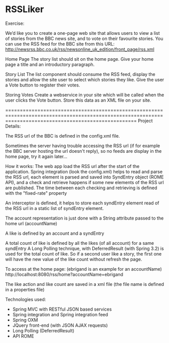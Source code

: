RSSLiker
=========================================================================================================================================================
Exercise:

We’d like you to create a one-page web site that allows users to view a list of stories from the BBC news site, and to vote on their favourite stories.
You can use the RSS feed for the BBC site from this URL: http://newsrss.bbc.co.uk/rss/newsonline_uk_edition/front_page/rss.xml

Home Page
The story list should sit on the home page. Give your home page a title and an introductory paragraph.

Story List
The list component should consume the RSS feed, display the stories and allow the site user to select which stories they like. Give the user a Vote button to register their votes.

Storing Votes
Create a webservice in your site which will be called when the user clicks the Vote button. 
Store this data as an XML file on your site.

=========================================================================================================================================================
Project Details:

The RSS url of the BBC is defined in the config.xml file.

Sometimes the server having trouble accessing the RSS url (if for example the BBC server hosting the url doesn't reply),
 so no feeds are display in the home page, try it again later...

How it works:
The web app load the RSS url after the start of the application. Spring integration (look the config.xml) helps to read and parse the RSS url, 
each element is parsed and saved into SyndEntry object (ROME API), and a check and retrieve happens if some new elements of the RSS url are published. 
The time between each checking and retrieving is defined with the "fixed-rate" property

An interceptor is defined, it helps to store each syndEntry element read of the RSS url in a static list of syndEntry element. 

The account representation is just done with a String attribute passed to the home url (accountName)

A like is defined by an account and a syndEntry

A total count of like is defined by all the likes (of all account) for a same syndEntry
A Long Polling technique, with DeferredResult (with Spring 3.2) is used for the total count of like.
So if a second user like a story, the first one will have the new value of the like count without refresh the page.

To access at the home page: (ebrigand is an example for an accountName)
http://localhost:8080/rss/home?accountName=ebrigand

The like action and like count are saved in a xml file (the file name is defined in a properties file)

Technologies used:
- Spring MVC with RESTful JSON based services
- Spring integration and Spring integration feed
- Spring OXM
- JQuery front-end (with JSON AJAX requests)
- Long Polling (DeferredResult)
- API ROME
